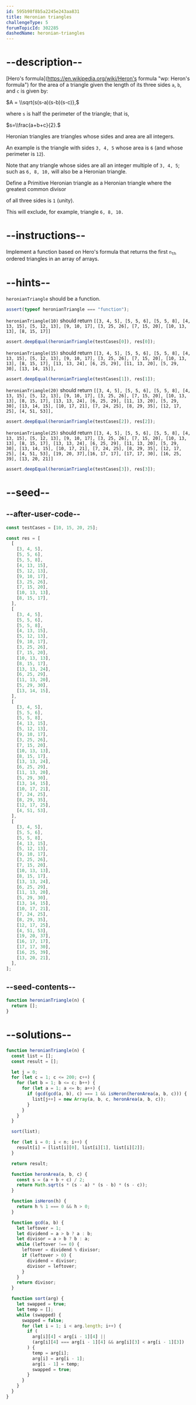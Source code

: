 ```yaml
---
id: 595b98f8b5a2245e243aa831
title: Heronian triangles
challengeType: 5
forumTopicId: 302285
dashedName: heronian-triangles
---
```


# --description--

[Hero's formula](https://en.wikipedia.org/wiki/Heron's formula "wp: Heron's formula") for the area of a triangle given the length of its three sides `a`, `b`, and `c` is given by:

$A = \\sqrt{s(s-a)(s-b)(s-c)},$

where `s` is half the perimeter of the triangle; that is,

$s=\\frac{a+b+c}{2}.$

Heronian triangles are triangles whose sides and area are all integers.

An example is the triangle with sides `3, 4, 5` whose area is `6` (and whose perimeter is `12`).

Note that any triangle whose sides are all an integer multiple of `3, 4, 5`; such as `6, 8, 10,` will also be a Heronian triangle.

Define a Primitive Heronian triangle as a Heronian triangle where the greatest common divisor

of all three sides is `1` (unity).

This will exclude, for example, triangle `6, 8, 10.`

# --instructions--

Implement a function based on Hero's formula that returns the first <code>n<sub>th</sub></code> ordered triangles in an array of arrays.

# --hints--

`heronianTriangle` should be a function.

```js
assert(typeof heronianTriangle === "function");
```

`heronianTriangle(10)` should return `[[3, 4, 5], [5, 5, 6], [5, 5, 8], [4, 13, 15], [5, 12, 13], [9, 10, 17], [3, 25, 26], [7, 15, 20], [10, 13, 13], [8, 15, 17]]`

```js
assert.deepEqual(heronianTriangle(testCases[0]), res[0]);
```

`heronianTriangle(15)` should return `[[3, 4, 5], [5, 5, 6], [5, 5, 8], [4, 13, 15], [5, 12, 13], [9, 10, 17], [3, 25, 26], [7, 15, 20], [10, 13, 13], [8, 15, 17], [13, 13, 24], [6, 25, 29], [11, 13, 20], [5, 29, 30], [13, 14, 15]],`

```js
assert.deepEqual(heronianTriangle(testCases[1]), res[1]);
```

`heronianTriangle(20)` should return `[[3, 4, 5], [5, 5, 6], [5, 5, 8], [4, 13, 15], [5, 12, 13], [9, 10, 17], [3, 25, 26], [7, 15, 20], [10, 13, 13], [8, 15, 17], [13, 13, 24], [6, 25, 29], [11, 13, 20], [5, 29, 30], [13, 14, 15], [10, 17, 21], [7, 24, 25], [8, 29, 35], [12, 17, 25], [4, 51, 53]],`

```js
assert.deepEqual(heronianTriangle(testCases[2]), res[2]);
```

`heronianTriangle(25)` should return `[[3, 4, 5], [5, 5, 6], [5, 5, 8], [4, 13, 15], [5, 12, 13], [9, 10, 17], [3, 25, 26], [7, 15, 20], [10, 13, 13], [8, 15, 17], [13, 13, 24], [6, 25, 29], [11, 13, 20], [5, 29, 30], [13, 14, 15], [10, 17, 21], [7, 24, 25], [8, 29, 35], [12, 17, 25], [4, 51, 53], [19, 20, 37],[16, 17, 17], [17, 17, 30], [16, 25, 39], [13, 20, 21]]`

```js
assert.deepEqual(heronianTriangle(testCases[3]), res[3]);
```

# --seed--

## --after-user-code--

```js
const testCases = [10, 15, 20, 25];

const res = [
  [
    [3, 4, 5],
    [5, 5, 6],
    [5, 5, 8],
    [4, 13, 15],
    [5, 12, 13],
    [9, 10, 17],
    [3, 25, 26],
    [7, 15, 20],
    [10, 13, 13],
    [8, 15, 17],
  ],
  [
    [3, 4, 5],
    [5, 5, 6],
    [5, 5, 8],
    [4, 13, 15],
    [5, 12, 13],
    [9, 10, 17],
    [3, 25, 26],
    [7, 15, 20],
    [10, 13, 13],
    [8, 15, 17],
    [13, 13, 24],
    [6, 25, 29],
    [11, 13, 20],
    [5, 29, 30],
    [13, 14, 15],
  ],
  [
    [3, 4, 5],
    [5, 5, 6],
    [5, 5, 8],
    [4, 13, 15],
    [5, 12, 13],
    [9, 10, 17],
    [3, 25, 26],
    [7, 15, 20],
    [10, 13, 13],
    [8, 15, 17],
    [13, 13, 24],
    [6, 25, 29],
    [11, 13, 20],
    [5, 29, 30],
    [13, 14, 15],
    [10, 17, 21],
    [7, 24, 25],
    [8, 29, 35],
    [12, 17, 25],
    [4, 51, 53],
  ],
  [
    [3, 4, 5],
    [5, 5, 6],
    [5, 5, 8],
    [4, 13, 15],
    [5, 12, 13],
    [9, 10, 17],
    [3, 25, 26],
    [7, 15, 20],
    [10, 13, 13],
    [8, 15, 17],
    [13, 13, 24],
    [6, 25, 29],
    [11, 13, 20],
    [5, 29, 30],
    [13, 14, 15],
    [10, 17, 21],
    [7, 24, 25],
    [8, 29, 35],
    [12, 17, 25],
    [4, 51, 53],
    [19, 20, 37],
    [16, 17, 17],
    [17, 17, 30],
    [16, 25, 39],
    [13, 20, 21],
  ],
];
```

## --seed-contents--

```js
function heronianTriangle(n) {
  return [];
}
```

# --solutions--

```js
function heronianTriangle(n) {
  const list = [];
  const result = [];

  let j = 0;
  for (let c = 1; c <= 200; c++) {
    for (let b = 1; b <= c; b++) {
      for (let a = 1; a <= b; a++) {
        if (gcd(gcd(a, b), c) === 1 && isHeron(heronArea(a, b, c))) {
          list[j++] = new Array(a, b, c, heronArea(a, b, c));
        }
      }
    }
  }

  sort(list);

  for (let i = 0; i < n; i++) {
    result[i] = [list[i][0], list[i][1], list[i][2]];
  }

  return result;

  function heronArea(a, b, c) {
    const s = (a + b + c) / 2;
    return Math.sqrt(s * (s - a) * (s - b) * (s - c));
  }

  function isHeron(h) {
    return h % 1 === 0 && h > 0;
  }

  function gcd(a, b) {
    let leftover = 1;
    let dividend = a > b ? a : b;
    let divisor = a > b ? b : a;
    while (leftover !== 0) {
      leftover = dividend % divisor;
      if (leftover > 0) {
        dividend = divisor;
        divisor = leftover;
      }
    }
    return divisor;
  }

  function sort(arg) {
    let swapped = true;
    let temp = [];
    while (swapped) {
      swapped = false;
      for (let i = 1; i < arg.length; i++) {
        if (
          arg[i][4] < arg[i - 1][4] ||
          (arg[i][4] === arg[i - 1][4] && arg[i][3] < arg[i - 1][3])
        ) {
          temp = arg[i];
          arg[i] = arg[i - 1];
          arg[i - 1] = temp;
          swapped = true;
        }
      }
    }
  }
}
```
